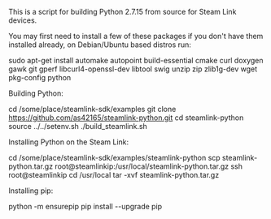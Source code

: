 This is a script for building Python 2.7.15 from source for Steam Link devices.

You may first need to install a few of these packages if you don't have them installed already, on Debian/Ubuntu based distros run:

sudo apt-get install automake autopoint build-essential cmake curl doxygen gawk git gperf libcurl4-openssl-dev libtool swig unzip zip zlib1g-dev wget pkg-config python

Building Python:

cd /some/place/steamlink-sdk/examples
git clone https://github.com/as42165/steamlink-python.git
cd steamlink-python
source ../../setenv.sh
./build_steamlink.sh

Installing Python on the Steam Link:

cd /some/place/steamlink-sdk/examples/steamlink-python
scp steamlink-python.tar.gz root@steamlinkip:/usr/local/steamlink-python.tar.gz
ssh root@steamlinkip
cd /usr/local
tar -xvf steamlink-python.tar.gz

Installing pip:

python -m ensurepip
pip install --upgrade pip

